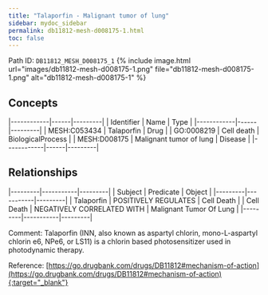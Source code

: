 ```yaml
---
title: "Talaporfin - Malignant tumor of lung"
sidebar: mydoc_sidebar
permalink: db11812-mesh-d008175-1.html
toc: false 
---
```



Path ID: `DB11812_MESH_D008175_1`
{% include image.html url="images/db11812-mesh-d008175-1.png" file="db11812-mesh-d008175-1.png" alt="db11812-mesh-d008175-1" %}

## Concepts

|------------|------|---------|
| Identifier | Name | Type    |
|------------|------|---------|
| MESH:C053434 | Talaporfin | Drug |
| GO:0008219 | Cell death | BiologicalProcess |
| MESH:D008175 | Malignant tumor of lung | Disease |
|------------|------|---------|

## Relationships

|---------|-----------|---------|
| Subject | Predicate | Object  |
|---------|-----------|---------|
| Talaporfin | POSITIVELY REGULATES | Cell Death |
| Cell Death | NEGATIVELY CORRELATED WITH | Malignant Tumor Of Lung |
|---------|-----------|---------|

Comment: Talaporfin (INN, also known as aspartyl chlorin, mono-L-aspartyl chlorin e6, NPe6, or LS11) is a chlorin based photosensitizer used in photodynamic therapy.

Reference: [https://go.drugbank.com/drugs/DB11812#mechanism-of-action](https://go.drugbank.com/drugs/DB11812#mechanism-of-action){:target="_blank"}